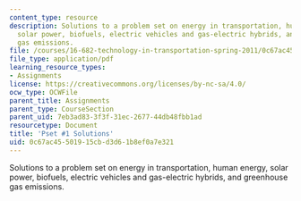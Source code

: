 ```yaml
---
content_type: resource
description: Solutions to a problem set on energy in transportation, human energy,
  solar power, biofuels, electric vehicles and gas-electric hybrids, and greenhouse
  gas emissions.
file: /courses/16-682-technology-in-transportation-spring-2011/0c67ac45501915cbd3d61b8ef0a7e321_MIT16_682S11_soln1.pdf
file_type: application/pdf
learning_resource_types:
- Assignments
license: https://creativecommons.org/licenses/by-nc-sa/4.0/
ocw_type: OCWFile
parent_title: Assignments
parent_type: CourseSection
parent_uid: 7eb3ad83-3f3f-31ec-2677-44db48fbb1ad
resourcetype: Document
title: 'Pset #1 Solutions'
uid: 0c67ac45-5019-15cb-d3d6-1b8ef0a7e321
---
```

Solutions to a problem set on energy in transportation, human energy, solar power, biofuels, electric vehicles and gas-electric hybrids, and greenhouse gas emissions.
